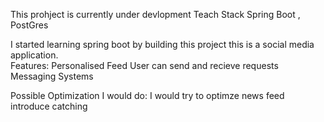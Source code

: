 This prohject is currently under devlopment 
Teach Stack
Spring Boot , PostGres

I started learning spring boot by building this project this is a social media application.  
Features:
Personalised Feed
User can send and recieve requests
Messaging Systems

Possible Optimization I would do:
I would try to optimze news feed introduce catching 
